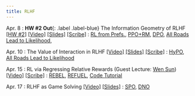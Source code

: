 ```yaml
---
title: RLHF
---
```


Apr. 8
: **HW #2 Out**{: .label .label-blue} The Information Geometry of RLHF [[HW #2]](https://www.overleaf.com/read/jgqmyxbqbztw#0b1a1b) [[Video]](https://youtu.be/qHvB30J5gyo) [[Slides]](/assets/pdfs/lec_apr_8.pdf)  [[Scribe]](/assets/pdfs/scribe_21.pdf)
  : [RL from Prefs.](https://arxiv.org/pdf/1706.03741), [PPO+RM](https://arxiv.org/abs/2009.01325), [DPO](https://arxiv.org/pdf/2305.18290), [All Roads Lead to Likelihood](https://arxiv.org/abs/2503.01067), 

Apr. 10
: The Value of Interaction in RLHF [[Video]](https://youtu.be/ZzFjoH47GIg) [[Slides]](/assets/pdfs/lec_apr_10.pdf) [[Scribe]](/assets/pdfs/scribe_22.pdf)
  : [HyPO](https://arxiv.org/abs/2406.01462), [All Roads Lead to Likelihood](https://arxiv.org/abs/2503.01067)

Apr. 15
: RL via Regressing Relative Rewards (Guest Lecture: [Wen Sun](https://wensun.github.io/)) [[Video]](https://youtu.be/qdkBZJywi_4) [[Scribe]](/assets/pdfs/scribe_23.pdf)
  : [REBEL](https://arxiv.org/abs/2404.16767), [REFUEL](https://arxiv.org/pdf/2410.04612), [Code Tutorial](https://blog.ml.cmu.edu/2025/06/01/rlhf-101-a-technical-tutorial-on-reinforcement-learning-from-human-feedback/)

Apr. 17
: RLHF as Game Solving [[Video]](https://youtu.be/QF6ZQrsihpE) [[Slides]](/assets/pdfs/lec_apr_17.pdf)
  : [SPO](https://gokul.dev/spo/), [DNO](https://arxiv.org/abs/2404.03715)